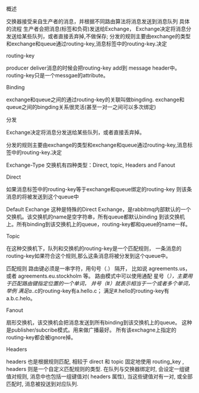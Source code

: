 概述

交换器接受来自生产者的消息，并根据不同路由算法将消息发送到消息队列
具体的流程
生产者会把消息(标签和负荷)发送给Exchange，
Exchange决定将消息分发送给某些队列，或者直接丢弃掉,不做保存;
分发的规则主要由exchange的类型和exchange和queue通过routing-key,消息标签中的routing-key.决定





routing-key

producer deliver消息的时候会把routing-key add到 message header中。routing-key只是一个messgae的attribute。


Binding

exchange和queue之间的通过routing-key的关联叫做bingding.
exchange和queue之间的bingding关系很灵活(甚至一对一之间可以多次绑定)


分发

Exchange决定将消息分发送给某些队列，或者直接丢弃掉。

分发的规则主要由exchange的类型和exchange和queue通过routing-key,消息标签中的routing-key.决定


Exchange-Type
交换机有四种类型：Direct, topic, Headers and Fanout


Direct 

如果消息标签中的routing-key等于exchange和queue绑定的routing-key
则该条消息的将被发送到这个queue中

Default Exchange
这种是特殊的Direct Exchange，是rabbitmq内部默认的一个交换机。该交换机的name是空字符串，所有queue都默认binding 到该交换机上。所有binding到该交换机上的queue，routing-key都和queue的name一样。

Topic 

 在这种交换机下，队列和交换机的routing-key是一个匹配规则，
一条消息的routing-key如果符合这个规则,那么这条消息将被分发到这个queue中。

匹配规则
路由键必须是一串字符，用句号（.） 隔开，
比如说 agreements.us，或者 agreements.eu.stockholm 等。
路由模式中可以使用通配
星号（*），主要用于匹配路由键指定位置的一个单词，
井号（#）就表示相当于一个或者多个单词，
举例
满足a.*.c的routing-key有a.hello.c；
满足#.hello的routing-key有a.b.c.helo。

Fanout 

扇形交换机，该交换机会把消息发送到所有binding到该交换机上的queue。
这种是publisher/subcribe模式。用来做广播最好。
所有该exchagne上指定的routing-key都会被ignore掉。

Headers

headers 也是根据规则匹配, 相较于 direct 和 topic 固定地使用 routing_key , headers 则是一个自定义匹配规则的类型.
在队列与交换器绑定时, 会设定一组键值对规则, 消息中也包括一组键值对( headers 属性), 当这些键值对有一对, 或全部匹配时, 消息被投送到对应队列.


